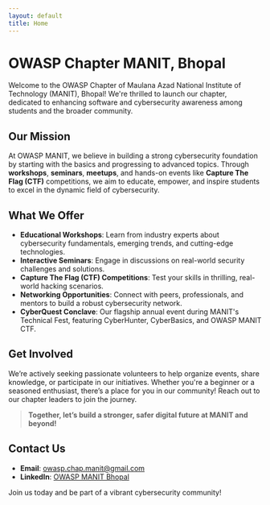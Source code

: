 ```yaml
---
layout: default
title: Home
---
```

# OWASP Chapter MANIT, Bhopal

Welcome to the OWASP Chapter of Maulana Azad National Institute of Technology (MANIT), Bhopal! We're thrilled to launch our chapter, dedicated to enhancing software and cybersecurity awareness among students and the broader community.

## Our Mission
At OWASP MANIT, we believe in building a strong cybersecurity foundation by starting with the basics and progressing to advanced topics. Through **workshops**, **seminars**, **meetups**, and hands-on events like **Capture The Flag (CTF)** competitions, we aim to educate, empower, and inspire students to excel in the dynamic field of cybersecurity.

## What We Offer
- **Educational Workshops**: Learn from industry experts about cybersecurity fundamentals, emerging trends, and cutting-edge technologies.
- **Interactive Seminars**: Engage in discussions on real-world security challenges and solutions.
- **Capture The Flag (CTF) Competitions**: Test your skills in thrilling, real-world hacking scenarios.
- **Networking Opportunities**: Connect with peers, professionals, and mentors to build a robust cybersecurity network.
- **CyberQuest Conclave**: Our flagship annual event during MANIT's Technical Fest, featuring CyberHunter, CyberBasics, and OWASP MANIT CTF.

## Get Involved
We’re actively seeking passionate volunteers to help organize events, share knowledge, or participate in our initiatives. Whether you're a beginner or a seasoned enthusiast, there’s a place for you in our community! Reach out to our chapter leaders to join the journey.

> **Together, let’s build a stronger, safer digital future at MANIT and beyond!**

## Contact Us
- **Email**: owasp.chap.manit@gmail.com
- **LinkedIn**: [OWASP MANIT Bhopal](https://www.linkedin.com/company/owasp-manit-bhopal)

Join us today and be part of a vibrant cybersecurity community!